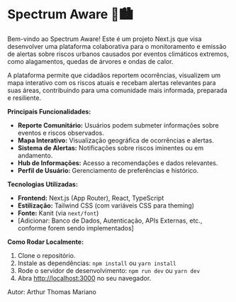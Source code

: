 # Spectrum Aware 🚨🏙️

Bem-vindo ao Spectrum Aware! Este é um projeto Next.js que visa desenvolver uma plataforma colaborativa para o monitoramento e emissão de alertas sobre riscos urbanos causados por eventos climáticos extremos, como alagamentos, quedas de árvores e ondas de calor.

A plataforma permite que cidadãos reportem ocorrências, visualizem um mapa interativo com os riscos atuais e recebam alertas relevantes para suas áreas, contribuindo para uma comunidade mais informada, preparada e resiliente.

**Principais Funcionalidades:**
* **Reporte Comunitário:** Usuários podem submeter informações sobre eventos e riscos observados.
* **Mapa Interativo:** Visualização geográfica de ocorrências e alertas.
* **Sistema de Alertas:** Notificações sobre riscos iminentes ou em andamento.
* **Hub de Informações:** Acesso a recomendações e dados relevantes.
* **Perfil de Usuário:** Gerenciamento de preferências e histórico.

**Tecnologias Utilizadas:**
* **Frontend:** Next.js (App Router), React, TypeScript
* **Estilização:** Tailwind CSS (com variáveis CSS para theming)
* **Fonte:** Kanit (via `next/font`)
* [Adicionar: Banco de Dados, Autenticação, APIs Externas, etc., conforme forem sendo implementados]

**Como Rodar Localmente:**
1.  Clone o repositório.
2.  Instale as dependências: `npm install` ou `yarn install`
3.  Rode o servidor de desenvolvimento: `npm run dev` ou `yarn dev`
4.  Abra [http://localhost:3000](http://localhost:3000) no seu navegador.

Autor: Arthur Thomas Mariano 